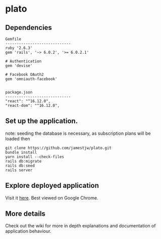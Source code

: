 # plato

## Dependencies 
```
Gemfile
-----------------------------
ruby '2.6.3'
gem 'rails', '~> 6.0.2', '>= 6.0.2.1'

# Authentication 
gem 'devise'

# Facebook OAuth2
gem 'omniauth-facebook'


package.json
-----------------------------
"react": "^16.12.0",
"react-dom": "^16.12.0",
```

## Set up the application. 
note: seeding the database is necessary, as subscription plans will be loaded then
```
git clone https://github.com/jamestjw/plato.git
bundle install 
yarn install --check-files
rails db:migrate
rails db:seed
rails server
```

## Explore deployed application
Visit it [here](https://safe-fjord-82834.herokuapp.com/). Best viewed on Google Chrome.

## More details
Check out the wiki for more in depth explanations and documentation of application behaviour.
